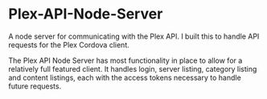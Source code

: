 # Plex-API-Node-Server
A node server for communicating with the Plex API. I built this to handle API requests for the Plex Cordova client.

The Plex API Node Server has most functionality in place to allow for a relatively full featured client. It handles login, server listing, category listing and content listings, each with the access tokens necessary to handle future requests.  
